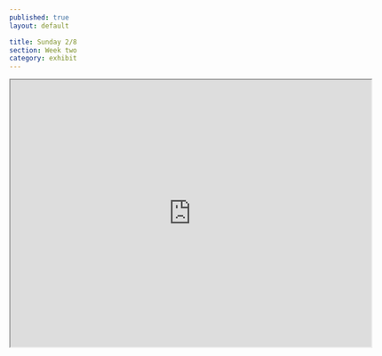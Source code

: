 ```yaml
---
published: true
layout: default

title: Sunday 2/8
section: Week two
category: exhibit
---
```



<iframe width="650" height="480" src="http://180.0.5.199:81/ImageViewer?Direction=&Resolution=640x480&Quality=Standard&Size=STD&PresetOperation=Move&Data=0&Frame2=PanTilt&Type=&Language=0&PanTiltMin=0&RPeriod=65535&Sound=Enable&Mode=JPEG&SendMethod=1&View=Normal"></iframe>

<ifram width="650" height="480" src="http://123.108.159.199/ImageViewer?Direction=&Resolution=640x480&Quality=Standard&Size=STD&PresetOperation=Move&Data=0&Frame2=PanTilt&Type=&Language=0&RPeriod=65535&Sound=Enable&Mode=JPEG&SendMethod=1&View=Normal"></iframe>

